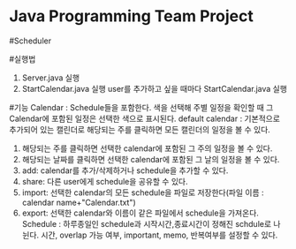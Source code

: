 # Java Programming Team Project
#Scheduler

#실행법
1. Server.java 실행
2. StartCalendar.java 실행
user를 추가하고 싶을 때마다 StartCalendar.java 실행

#기능
Calendar : 
  Schedule들을 포함한다. 색을 선택해 주별 일정을 확인할 때 그 Calendar에 포함된 일정은 선택한 색으로 표시된다.
  default calendar : 기본적으로 추가되어 있는 캘린더로 해당되는 주를 클릭하면 모든 캘린더의 일정을 볼 수 있다.
  1. 해당되는 주를 클릭하면 선택한 calendar에 포함된 그 주의 일정을 볼 수 있다.
  2. 해당되는 날짜를 클릭하면 선택한 calendar에 포함된 그 날의 일정을 볼 수 있다.
  3. add: calendar를 추가/삭제하거나 schedule을 추가할 수 있다.
  4. share: 다른 user에게 schedule을 공유할 수 있다.
  5. import: 선택한 calendar의 모든 schedule을 파일로 저장한다(파일 이름 : calendar name+"Calendar.txt")
  6. export: 선택한 calendar와 이름이 같은 파일에서 schedule을 가져온다.
Schedule : 하루종일인 schedule과 시작시간,종료시간이 정해진 schdule로 나뉜다.
  시간, overlap 가능 여부, important, memo, 반복여부를 설정할 수 있다.
